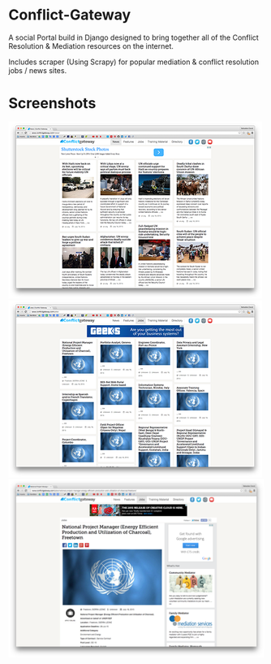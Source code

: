 # Conflict-Gateway
A social Portal build in Django designed to bring together all of the Conflict Resolution &amp; Mediation resources on the internet.

Includes scraper (Using Scrapy) for popular mediation & conflict resolution jobs / news sites.

# Screenshots
![Screenshot1](/screenshots/1-small.png?raw=true "Main Menu (Infinite Scroll)")
![Screenshot1](/screenshots/2-small.png?raw=true "Jobs Menu (Infinite Scroll)")
![Screenshot1](/screenshots/3.png?raw=true "Article Example (Job)")
